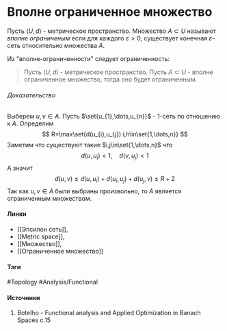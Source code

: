 # Вполне ограниченное множество
Пусть $(U,d)$ - метрическое пространство. Множество $A\subset U$ называют *вполне ограниченым* если для каждого $\varepsilon>0$, существует конечная $\varepsilon$-сеть относительно множества $A$.

Из "вполне-ограниченности" следует ограниченность:

>Пусть $(U,d)$ - метрическое пространство. Пусть $A\subset U$ - вполне ограниченное множество, тогда оно будет ограниченным.
###### Доказательство
Выберем $u,v\in A$. Пусть $\set{u_{1},\dots,u_{n}}$ - $1$-сеть по отношению к $A$. Определим
$$
R=\max\set{d(u_{i},u_{j}):i,h\in\set{1,\dots,n}}
$$
Заметим что существуют такие $i,j\in\set{1,\dots,n}$ что
$$
d(u,u_{i})<1,\quad d(v,u_{j})<1
$$
А значит
$$
d(u,v)\le d(u,u_{i})+d(u_{i},u_{j})+d(u_{j},v)\le R+2
$$
Так как $u,v\in A$ были выбраны произвольно, то $A$ является ограниченным множеством. 
#### Линки
- [[Эпсилон сеть]],
- [[Metric space]],
- [[Множество]],
- [[Ограниченное множество]]
#### Тэги
 #Topology 
 #Analysis/Functional 
#### Источники
1. Botelho - Functional analysis and Applied Optimization in Banach Spaces с.15